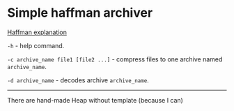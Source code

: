 # Simple haffman archiver

[Haffman explanation](https://en.wikipedia.org/wiki/Huffman_coding)

`-h` - help command.

`-c archive_name file1 [file2 ...]` - compress files to one archive named `archive_name`.

`-d archive_name` - decodes archive `archive_name`.

-----------
There are hand-made Heap without template (because I can)
